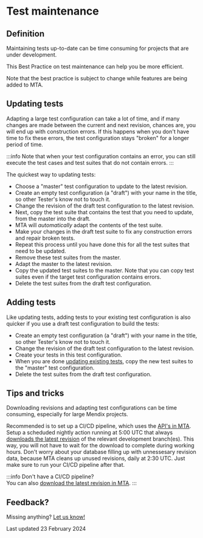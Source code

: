 # Test maintenance

## Definition

Maintaining tests up-to-date can be time consuming for projects that are under development. 

This Best Practice on test maintenance can help you be more efficient.

Note that the best practice is subject to change while features are being added to MTA.

## Updating tests

Adapting a large test configuration can take a lot of time, and if many changes are made between the current and next revision, chances are, you will end up with construction errors.
If this happens when you don't have time to fix these errors, the test configuration stays "broken" for a longer period of time. 

:::info
Note that when your test configuration contains an error, you can still execute the test cases and test suites that do not contain errors.
:::

The quickest way to updating tests:
- Choose a "master" test configuration to update to the latest revision.
- Create an empty test configuration (a "draft") with your name in the title, so other Tester's know not to touch it. 
- Change the revision of the draft test configuration to the latest revision.
- Next, copy the test suite that contains the test that you need to update, from the master into the draft.
- MTA will *automatically* adapt the contents of the test suite.
- Make your changes in the draft test suite to fix any construction errors and repair broken tests.
- Repeat this process until you have done this for all the test suites that need to be updated.
- Remove these test suites from the master.
- Adapt the master to the latest revision.
- Copy the updated test suites to the master. Note that you can copy test suites even if the target test configuration contains errors.
- Delete the test suites from the draft test configuration.

## Adding tests

Like updating tests, adding tests to your existing test configuration is also quicker if you use a draft test configuration to build the tests:
- Create an empty test configuration (a "draft") with your name in the title, so other Tester's know not to touch it. 
- Change the revision of the draft test configuration to the latest revision.
- Create your tests in this test configuration.
- When you are done [updating existing tests](#updating-tests), copy the new test suites to the "master" test configuration.
- Delete the test suites from the draft test configuration.

## Tips and tricks

Downloading revisions and adapting test configurations can be time consuming, especially for large Mendix projects.

Recommended is to set up a CI/CD pipeline, which uses the [API's in MTA](../../api). 
Setup a scheduded nightly action running at 5:00 UTC that always [downloads the latest revision](../../api#post-download-revision) of the relevant development branch(es).
This way, you will not have to wait for the download to complete during working hours. 
Don't worry about your database filling up with unnessesary revision data, because MTA cleans up unused revisions, daily at 2:30 UTC. 
Just make sure to run your CI/CD pipeline after that.

:::info
Don't have a CI/CD pipeline? <br/>You can also [download the latest revision in MTA](../../application-revision#change-the-application-revision-for-a-test-configuration).
:::

## Feedback?

Missing anything? [Let us know!](mailto:support@menditect.com)

Last updated 23 February 2024